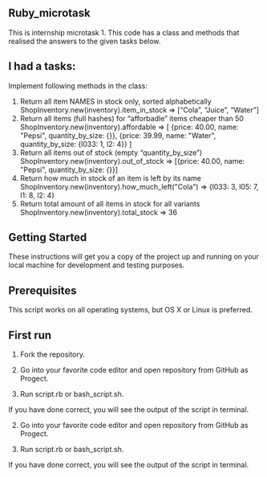 ## Ruby_microtask
This is internship microtask 1. This code has a class and methods that realised the answers to the given tasks below.

## I had a tasks:
Implement following methods in the class:
1. Return all item NAMES in stock only, sorted alphabetically
ShopInventory.new(inventory).item_in_stock
=> [“Cola”, “Juice”, “Water”]
2. Return all items (full hashes) for “afforbadle” items cheaper than 50
ShopInventory.new(inventory).affordable
=> [
{price: 40.00, name: "Pepsi", quantity_by_size: {}},
{price: 39.99, name: "Water", quantity_by_size: {l033: 1, l2: 4}}
]
3. Return all items out of stock (empty “quantity_by_size”)
ShopInventory.new(inventory).out_of_stock
=> [{price: 40.00, name: "Pepsi", quantity_by_size: {}}]
4. Return how much in stock of an item is left by its name
ShopInventory.new(inventory).how_much_left("Cola")
=> {l033: 3, l05: 7, l1: 8, l2: 4}
5. Return total amount of all items in stock for all variants
ShopInventory.new(inventory).total_stock
=> 36

## Getting Started 
These instructions will get you a copy of the project up and running on your local machine for development and testing purposes. 

## Prerequisites
This script works on all operating systems, but OS X or Linux is preferred.

## First run
1. Fork the repository.

2. Go into your favorite code editor and open repository from GitHub as Progect.

3. Run script.rb or bash_script.sh.

If you have done correct, you will see the output of the script in terminal.

2. Go into your favorite code editor and open repository from GitHub as Progect.

3. Run script.rb or bash_script.sh.

If you have done correct, you will see the output of the script in terminal.
